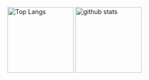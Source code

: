 <p align="left"> 
  <img alt="Top Langs" height="150px" src="https://github-readme-stats-nk0086-projects.vercel.app/api?username=nk0086&layout=compact&show_icons=true&theme=dracula"/>
  <img alt="github stats" height="150px" src="https://github-readme-stats-nk0086-projects.vercel.app/api/top-langs/?username=nk0086&theme=dracula&show_icons=true&layout=compact&show"/>
</p>
